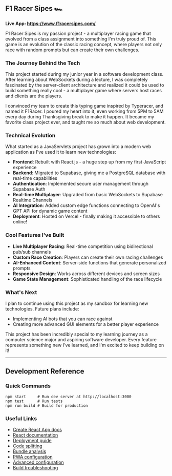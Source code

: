 ## F1 Racer Sipes 🏎️

**Live App: https://www.f1racersipes.com/**

F1 Racer Sipes is my passion project - a multiplayer racing game that evolved from a class assignment into something I'm truly proud of. This game is an evolution of the classic racing concept, where players not only race with random prompts but can create their own challenges.

### The Journey Behind the Tech

This project started during my junior year in a software development class. After learning about WebSockets during a lecture, I was completely fascinated by the server-client architecture and realized it could be used to build something really cool - a multiplayer game where servers host races and clients are the players.

I convinced my team to create this typing game inspired by Typeracer, and named it F1Racer. I poured my heart into it, even working from 5PM to 5AM every day during Thanksgiving break to make it happen. It became my favorite class project ever, and taught me so much about web development.

### Technical Evolution

What started as a JavaServlets project has grown into a modern web application as I've used it to learn new technologies:

- **Frontend**: Rebuilt with React.js - a huge step up from my first JavaScript experience
- **Backend**: Migrated to Supabase, giving me a PostgreSQL database with real-time capabilities
- **Authentication**: Implemented secure user management through Supabase Auth
- **Real-time Multiplayer**: Upgraded from basic WebSockets to Supabase Realtime Channels
- **AI Integration**: Added custom edge functions connecting to OpenAI's GPT API for dynamic game content
- **Deployment**: Hosted on Vercel - finally making it accessible to others online!

### Cool Features I've Built

- **Live Multiplayer Racing**: Real-time competition using bidirectional pub/sub channels
- **Custom Race Creation**: Players can create their own racing challenges
- **AI-Enhanced Content**: Server-side functions that generate personalized prompts
- **Responsive Design**: Works across different devices and screen sizes
- **Game State Management**: Sophisticated handling of the race lifecycle

### What's Next

I plan to continue using this project as my sandbox for learning new technologies. Future plans include:
- Implementing AI bots that you can race against
- Creating more advanced GUI elements for a better player experience

This project has been incredibly special to my learning journey as a computer science major and aspiring software developer. Every feature represents something new I've learned, and I'm excited to keep building on it!

---

## Development Reference

### Quick Commands
```
npm start     # Run dev server at http://localhost:3000
npm test      # Run tests
npm run build # Build for production
```

### Useful Links
- [Create React App docs](https://facebook.github.io/create-react-app/docs/getting-started)
- [React documentation](https://reactjs.org/)
- [Deployment guide](https://facebook.github.io/create-react-app/docs/deployment)
- [Code splitting](https://facebook.github.io/create-react-app/docs/code-splitting)
- [Bundle analysis](https://facebook.github.io/create-react-app/docs/analyzing-the-bundle-size)
- [PWA configuration](https://facebook.github.io/create-react-app/docs/making-a-progressive-web-app)
- [Advanced configuration](https://facebook.github.io/create-react-app/docs/advanced-configuration)
- [Build troubleshooting](https://facebook.github.io/create-react-app/docs/troubleshooting#npm-run-build-fails-to-minify)
